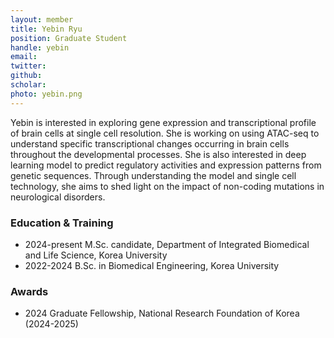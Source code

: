 ```yaml
---
layout: member
title: Yebin Ryu
position: Graduate Student
handle: yebin
email:
twitter:
github: 
scholar: 
photo: yebin.png
---
```


Yebin is interested in exploring gene expression and transcriptional profile of brain cells at single cell resolution. She is working on using ATAC-seq to understand specific transcriptional changes occurring in brain cells throughout the developmental processes. She is also interested in deep learning model to predict regulatory activities and expression patterns from genetic sequences. Through understanding the model and single cell technology, she aims to shed light on the impact of non-coding mutations in neurological disorders.


### Education & Training
- 2024-present M.Sc. candidate, Department of Integrated Biomedical and Life Science, Korea University
- 2022-2024 B.Sc. in Biomedical Engineering, Korea University

### Awards
- 2024 Graduate Fellowship, National Research Foundation of Korea (2024-2025)
